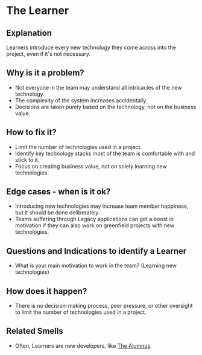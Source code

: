 # The Learner
## Explanation
Learners introduce every new technology they come across into the project, even if it's not necessary.

## Why is it a problem?
* Not everyone in the team may understand all intricacies of the new technology.
* The complexity of the system increases accidentally. 
* Decisions are taken purely based on the technology, not on the business value.

## How to fix it?
* Limit the number of technologies used in a project.
* Identify key technology stacks most of the team is comfortable with and stick to it.
* Focus on creating business value, not on solely learning new technologies.

## Edge cases - when is it ok?
* Introducing new technologies may increase team member happiness, but it should be done deliberately.
* Teams suffering through Legacy applications can get a boost in motivation if they can also work on greenfield projects with new technologies.

## Questions and Indications to identify a Learner
* What is your main motivation to work in the team? (Learning new technologies)

## How does it happen?
* There is no decision-making process, peer pressure, or other oversight to limit the number of technologies used in a project.

## Related Smells
* Often, Learners are new developers, like [The Alumnus](The-Alumnus.md).